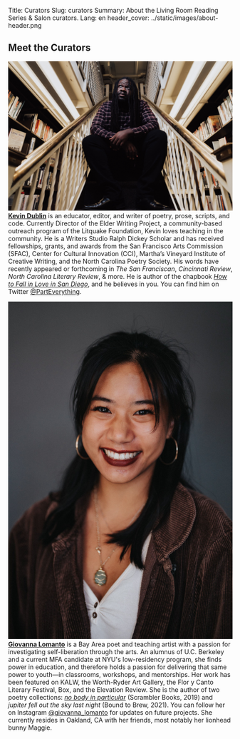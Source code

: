 Title: Curators
Slug: curators
Summary: About the Living Room Reading Series & Salon curators.
Lang: en
header_cover: ../static/images/about-header.png


<h2>Meet the Curators</h2>

![photo of Kevin Dublin](../static/images/kevin.jpg)
**[Kevin Dublin](https://www.kevindublin.com)** is an educator, editor, and writer of poetry, prose, scripts, and code. Currently Director of the Elder Writing Project, a community-based outreach program of the Litquake Foundation, Kevin loves teaching in the community. He is a Writers Studio Ralph Dickey Scholar and has received fellowships, grants, and awards from the San Francisco Arts Commission (SFAC), Center for Cultural Innovation (CCI), Martha’s Vineyard Institute of Creative Writing, and the North Carolina Poetry Society.  His words have recently appeared or forthcoming  in *The San Franciscan*, *Cincinnati Review*, *North Carolina Literary Review*, & more. He is author of the chapbook *[How to Fall in Love in San Diego](https://www.finishinglinepress.com/product/how-to-fall-in-love-in-san-diego/)*, and he believes in you. You can find him on Twitter [@PartEverything](https://twitter.com/parteverything).

![photo of Giovanna Lomanto](../static/images/giovanna-lomanto.jpg)
[**Giovanna Lomanto**](http://giovannalomanto.com/) is a Bay Area poet and teaching artist with a passion for investigating self-liberation through the arts. An alumnus of U.C. Berkeley and a current MFA candidate at NYU's low-residency program, she finds power in education, and therefore holds a passion for delivering that same power to youth—in classrooms, workshops, and mentorships. Her work has been featured on KALW, the Worth-Ryder Art Gallery, the Flor y Canto Literary Festival, Box, and the Elevation Review. She is the author of two poetry collections: [*no body in particular*](https://www.thescrambler.com/no-body-in-particular.html) (Scrambler Books, 2019) and *jupiter fell out the sky last night* (Bound to Brew, 2021). You can follow her on Instagram [@giovanna_lomanto](https://www.instagram.com/giovanna_lomanto/) for updates on future projects. She currently resides in Oakland, CA with her friends, most notably her lionhead bunny Maggie.
